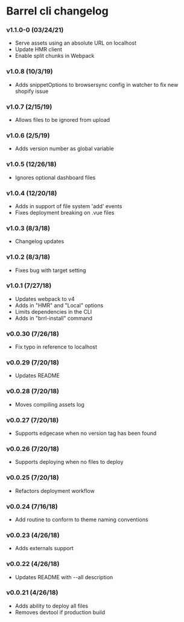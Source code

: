# Barrel cli changelog

### v1.1.0-0 (03/24/21)

- Serve assets using an absolute URL on localhost
- Update HMR client
- Enable split chunks in Webpack

### v1.0.8 (10/3/19)

- Adds snippetOptions to browsersync config in watcher to fix new shopify issue

### v1.0.7 (2/15/19)

- Allows files to be ignored from upload

### v1.0.6 (2/5/19)

- Adds version number as global variable

### v1.0.5 (12/26/18)

- Ignores optional dashboard files

### v1.0.4 (12/20/18)

- Adds in support of file system 'add' events
- Fixes deployment breaking on .vue files

### v1.0.3 (8/3/18)

- Changelog updates

### v1.0.2 (8/3/18)

- Fixes bug with target setting

### v1.0.1 (7/27/18)

- Updates webpack to v4
- Adds in "HMR" and "Local" options
- Limits dependencies in the CLI
- Adds in "brrl-install" command

### v0.0.30 (7/26/18)

- Fix typo in reference to localhost

### v0.0.29 (7/20/18)

- Updates README

### v0.0.28 (7/20/18)

- Moves compiling assets log

### v0.0.27 (7/20/18)

- Supports edgecase when no version tag has been found

### v0.0.26 (7/20/18)

- Supports deploying when no files to deploy

### v0.0.25 (7/20/18)

- Refactors deployment workflow

### v0.0.24 (7/16/18)

- Add routine to conform to theme naming conventions

### v0.0.23 (4/26/18)

- Adds externals support

### v0.0.22 (4/26/18)

- Updates README with --all description

### v0.0.21 (4/26/18)

- Adds ability to deploy all files
- Removes devtool if production build
